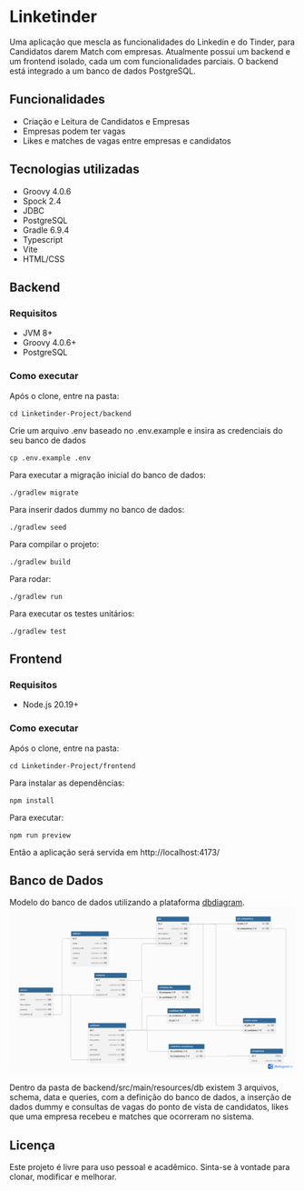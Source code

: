 # Linketinder

Uma aplicação que mescla as funcionalidades do Linkedin e do Tinder, para Candidatos darem Match com empresas. Atualmente possui um backend e um frontend isolado, cada um com funcionalidades parciais. O backend está integrado a um banco de dados PostgreSQL.

## Funcionalidades

-   Criação e Leitura de Candidatos e Empresas
-   Empresas podem ter vagas
-   Likes e matches de vagas entre empresas e candidatos

## Tecnologias utilizadas

- Groovy 4.0.6
- Spock 2.4
- JDBC
- PostgreSQL
- Gradle 6.9.4
- Typescript
- Vite
- HTML/CSS

## Backend

### Requisitos

-   JVM 8+
-   Groovy 4.0.6+
-   PostgreSQL 

### Como executar

Após o clone, entre na pasta:

```
cd Linketinder-Project/backend
```

Crie um arquivo .env baseado no .env.example e insira as credenciais do seu banco de dados

```
cp .env.example .env
```

Para executar a migração inicial do banco de dados:

```
./gradlew migrate
```

Para inserir dados dummy no banco de dados:

```
./gradlew seed
```

Para compilar o projeto:

```
./gradlew build
```

Para rodar:

```
./gradlew run
```

Para executar os testes unitários:

```
./gradlew test
```

## Frontend

### Requisitos

-   Node.js 20.19+

### Como executar

Após o clone, entre na pasta:

```
cd Linketinder-Project/frontend
```

Para instalar as dependências:

```
npm install
```

Para executar:

```
npm run preview
```

Então a aplicação será servida em http://localhost:4173/

## Banco de Dados

Modelo do banco de dados utilizando a plataforma [dbdiagram](https://dbdiagram.io).
<img src="./DER.png" width="900">

Dentro da pasta de backend/src/main/resources/db existem 3 arquivos, schema, data e queries, com a definição do banco de dados, a inserção de dados dummy e consultas de vagas do ponto de vista de candidatos, likes que uma empresa recebeu e matches que ocorreram no sistema.

## Licença

Este projeto é livre para uso pessoal e acadêmico. Sinta-se à vontade para clonar, modificar e melhorar.
